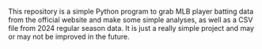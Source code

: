 This repository is a simple Python program to grab MLB player batting data from the official website and make some simple analyses, as well as a CSV file from 2024 regular season data. It is just a really simple project and may or may not be improved in the future.
